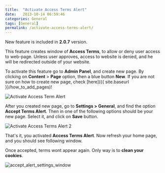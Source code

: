 ```yaml
---
title:  "Activate Access Terms Alert"
date:   2013-10-14 06:59:46
categories: General
tags: [General]
permalink: /activate-access-terms-alert/
---
```

New feature is included in **2.0.7** version.

This feature creates window of **Access Terms**, to allow or deny user access to web-page. Unless user approves, access to website is denied, and he will be redirected outside of your website.

To activate this feature go to **Admin Panel**, and create new page. By clicking on **Content** > **Page** option, then a blue button **New**. If you are not sure on how to create new page, check [here]({{ site.baseurl }}/how_to_add_pages)!

![Activate Access Term Alert](http://i1.wp.com/open-classifieds.com/wp-content/uploads/2013/10/Activate-Access-Term-Alert.png)

After you created new page, go to **Settings > General**, and find the option **Accept Terms Alert**. Then in one of the following options should be your new page. Select it, and click on **Save** button.

![Activate Access Terms Alert 2](http://open-classifieds.com/wp-content/uploads/2013/10/Activate-Access-Terms-Alert-2.png) 

That's it, you activated **Access Terms Alert**. Now refresh your home page, and you should see following window.

Once accepted, terms wont appear again. Only way is to **clean your cookies**.

![accept_alert_settings_window](//open-classifieds.com/wp-content/uploads/2013/10/accept_alert_settings_window-1024x489.png)

